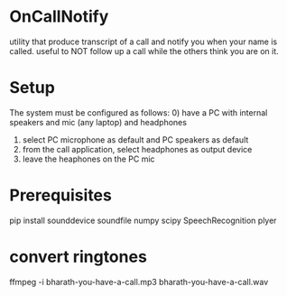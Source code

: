 # OnCallNotify
utility that produce transcript of a call and notify you when your name is called. useful to NOT follow up a call while the others think you are on it.

# Setup
The system must be configured as follows:
0) have a PC with internal speakers and mic (any laptop) and headphones
1) select PC microphone as default and PC speakers as default
2) from the call application, select headphones as output device
3) leave the heaphones on the PC mic

# Prerequisites
pip install sounddevice soundfile numpy scipy SpeechRecognition plyer

# convert ringtones
ffmpeg -i bharath-you-have-a-call.mp3 bharath-you-have-a-call.wav
